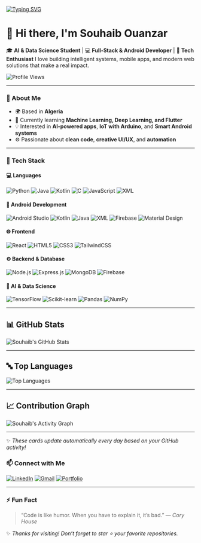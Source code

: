 <!-- Typing animation -->

[![Typing SVG](https://readme-typing-svg.demolab.com?font=Fira+Code\&pause=1000\&color=7A3DFE\&width=435\&lines=AI+%26+Data+Science+Student;Full-Stack+%26+Android+Developer;Tech+Enthusiast+%F0%9F%A4%96;Always+learning+new+things+%F0%9F%92%AA)](https://git.io/typing-svg)

# 👋 Hi there, I'm **Souhaib Ouanzar**

🎓 **AI & Data Science Student** | 💻 **Full-Stack & Android Developer** | 🤖 **Tech Enthusiast**
I love building intelligent systems, mobile apps, and modern web solutions that make a real impact.

![Profile Views](https://komarev.com/ghpvc/?username=souhaibouanzar\&label=Profile+views\&color=7A3DFE\&style=flat)

---

### 🚀 About Me

* 🌍 Based in **Algeria**
* 🧠 Currently learning **Machine Learning, Deep Learning, and Flutter**
* 💡 Interested in **AI-powered apps**, **IoT with Arduino**, and **Smart Android systems**
* ⚙️ Passionate about **clean code**, **creative UI/UX**, and **automation**

---

### 🧰 Tech Stack

#### 💻 Languages

![Python](https://img.shields.io/badge/-Python-3776AB?style=flat\&logo=python\&logoColor=white)
![Java](https://img.shields.io/badge/-Java-007396?style=flat\&logo=java)
![Kotlin](https://img.shields.io/badge/-Kotlin-7F52FF?style=flat\&logo=kotlin\&logoColor=white)
![C](https://img.shields.io/badge/-C-00599C?style=flat\&logo=c)
![JavaScript](https://img.shields.io/badge/-JavaScript-F7DF1E?style=flat\&logo=javascript\&logoColor=black)
![XML](https://img.shields.io/badge/-XML-FF6600?style=flat\&logo=xml\&logoColor=white)

#### 🤖 Android Development

![Android Studio](https://img.shields.io/badge/-Android%20Studio-3DDC84?style=flat\&logo=androidstudio\&logoColor=white)
![Kotlin](https://img.shields.io/badge/-Kotlin-7F52FF?style=flat\&logo=kotlin)
![Java](https://img.shields.io/badge/-Java-007396?style=flat\&logo=java)
![XML](https://img.shields.io/badge/-XML-FF6600?style=flat)
![Firebase](https://img.shields.io/badge/-Firebase-FFCA28?style=flat\&logo=firebase)
![Material Design](https://img.shields.io/badge/-Material%20Design-757575?style=flat\&logo=materialdesign)

#### 🌐 Frontend

![React](https://img.shields.io/badge/-React-61DAFB?style=flat\&logo=react\&logoColor=black)
![HTML5](https://img.shields.io/badge/-HTML5-E34F26?style=flat\&logo=html5\&logoColor=white)
![CSS3](https://img.shields.io/badge/-CSS3-1572B6?style=flat\&logo=css3)
![TailwindCSS](https://img.shields.io/badge/-TailwindCSS-38B2AC?style=flat\&logo=tailwind-css\&logoColor=white)

#### ⚙️ Backend & Database

![Node.js](https://img.shields.io/badge/-Node.js-339933?style=flat\&logo=node.js\&logoColor=white)
![Express.js](https://img.shields.io/badge/-Express.js-000000?style=flat\&logo=express)
![MongoDB](https://img.shields.io/badge/-MongoDB-47A248?style=flat\&logo=mongodb)
![Firebase](https://img.shields.io/badge/-Firebase-FFCA28?style=flat\&logo=firebase)

#### 🧠 AI & Data Science

![TensorFlow](https://img.shields.io/badge/-TensorFlow-FF6F00?style=flat\&logo=tensorflow\&logoColor=white)
![Scikit-learn](https://img.shields.io/badge/-Scikit--learn-F7931E?style=flat\&logo=scikit-learn\&logoColor=white)
![Pandas](https://img.shields.io/badge/-Pandas-150458?style=flat\&logo=pandas)
![NumPy](https://img.shields.io/badge/-NumPy-013243?style=flat\&logo=numpy)

---


## 📊 GitHub Stats

![Souhaib's GitHub Stats](https://github-readme-stats.vercel.app/api?username=souhaibouanzar\&show_icons=true\&theme=radical\&cache_seconds=1800)

---

## 🔤 Top Languages

![Top Languages](https://github-readme-stats.vercel.app/api/top-langs/?username=souhaibouanzar\&layout=compact\&langs_count=8\&theme=radical\&cache_seconds=1800)

---

## 📈 Contribution Graph

![Souhaib's Activity Graph](https://github-readme-activity-graph.vercel.app/graph?username=souhaibouanzar\&theme=react-dark\&bg_color=0d1117\&hide_border=true\&area=true)

---

✨ *These cards update automatically every day based on your GitHub activity!*




### 📫 Connect with Me

[![LinkedIn](https://img.shields.io/badge/-LinkedIn-0A66C2?style=flat\&logo=linkedin\&logoColor=white)](https://www.linkedin.com/in/souhaib-ouanzar/)
[![Gmail](https://img.shields.io/badge/-Gmail-EA4335?style=flat\&logo=gmail\&logoColor=white)](mailto:sohaibouanzardz@gmail.com)
[![Portfolio](https://img.shields.io/badge/-Portfolio-000000?style=flat\&logo=react\&logoColor=white)](https://yourportfolio.com)

---

### ⚡ Fun Fact

> “Code is like humor. When you have to explain it, it’s bad.” — *Cory House*

✨ *Thanks for visiting! Don’t forget to star ⭐ your favorite repositories.*
